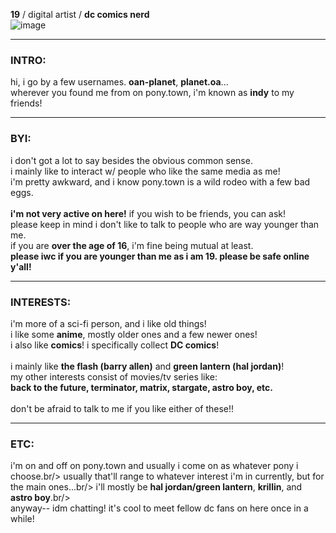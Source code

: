 **19** / digital artist / **dc comics nerd**<br/>
![image](https://github.com/user-attachments/assets/8f6e2d38-7bba-4185-beec-48a7127ba547)
***
### **INTRO:**<br/>
hi, i go by a few usernames. **oan-planet**, **planet.oa**...<br/>
wherever you found me from on pony.town, i'm known as **indy** to my friends!<br/>
***
### **BYI:**<br/>
i don't got a lot to say besides the obvious common sense.<br/>
i mainly like to interact w/ people who like the same media as me!<br/>
i'm pretty awkward, and i know pony.town is a wild rodeo with a few bad eggs.<br/>
\
**i'm not very active on here!** if you wish to be friends, you can ask!<br/>
please keep in mind i don't like to talk to people who are way younger than me.<br/>
if you are **over the age of 16**, i'm fine being mutual at least.<br/>
**please iwc if you are younger than me as i am 19. please be safe online y'all!**
***
### **INTERESTS:**<br/>
i'm more of a sci-fi person, and i like old things!<br/>
i like some **anime**, mostly older ones and a few newer ones!<br/>
i also like **comics**! i specifically collect **DC comics**!<br/>
\
i mainly like **the flash (barry allen)** and **green lantern (hal jordan)**!<br/>
my other interests consist of movies/tv series like:<br/>
**back to the future, terminator, matrix, stargate, astro boy, etc.**<br/>
\
don't be afraid to talk to me if you like either of these!!<br/>
***
### **ETC:**<br/>
i'm on and off on pony.town and usually i come on as whatever pony i choose.br/>
usually that'll range to whatever interest i'm in currently, but for the main ones...br/>
i'll mostly be **hal jordan/green lantern**, **krillin**, and **astro boy**.br/>
\
anyway-- idm chatting! it's cool to meet fellow dc fans on here once in a while!
